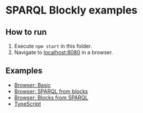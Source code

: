# SPARQL Blockly examples

## How to run
1. Execute `npm start` in this folder.
2. Navigate to [localhost:8080](http://127.0.0.1:8080/) in a browser.

## Examples
- [Browser: Basic](./browser-basic/index.html)
- [Browser: SPARQL from blocks](./browser-sparql-from-blocks/index.html)
- [Browser: Blocks from SPARQL](./browser-blocks-from-sparql/index.html)
- [TypeScript](./typescript/src/index.ts)
